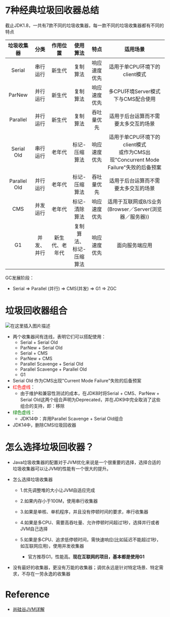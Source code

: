 # 7种经典垃圾回收器总结

截止JDK1.8，一共有7款不同的垃圾收集器，每一款不同的垃圾收集器都有不同的特点

|  垃圾收集器  |    分类    |    作用位置    |           使用算法           |     特点     |                           适用场景                           |
| :----------: | :--------: | :------------: | :--------------------------: | :----------: | :----------------------------------------------------------: |
|    Serial    |  串行运行  |     新生代     |           复制算法           | 响应速度优先 |                适用于单CPU环境下的client模式                 |
|    ParNew    |  并行运行  |     新生代     |           复制算法           | 响应速度优先 |              多CPU环境Server模式下与CMS配合使用              |
|   Parallel   |  并行运行  |     新生代     |           复制算法           |  吞吐量优先  |             适用于后台运算而不需要太多交互的场景             |
|  Serial Old  |  串行运行  |     老年代     |        标记-压缩算法         | 响应速度优先 | 适用于单CPU环境下的client模式<br/>或作为CMS出现"Concurrent Mode Failure"失败的后备预案 |
| Parallel Old |  并行运行  |     老年代     |        标记-压缩算法         |  吞吐量优先  |             适用于后台运算而不需要太多交互的场景             |
|     CMS      |  并发运行  |     老年代     |        标记-清除算法         | 响应速度优先 |    适用于互联网或B/S业务(Browser／Server(浏览器／服务器))    |
|      G1      | 并发、并行 | 新生代、老年代 | 复制算法、<br/>标记-压缩算法 | 响应速度优先 |                        面向服务端应用                        |

GC发展阶段：

- Serial => Parallel (并行) => CMS(并发) => G1 => ZGC

# 垃圾回收器组合

![在这里插入图片描述](https://img-blog.csdnimg.cn/20210411204851802.png?x-oss-process=image/watermark,type_ZmFuZ3poZW5naGVpdGk,shadow_10,text_aHR0cHM6Ly9ibG9nLmNzZG4ubmV0L3h5bGl0b2x6,size_16,color_FFFFFF,t_70#pic_center)


- 两个收集器间有连线，表明它们可以搭配使用：
  - Serial + Serial Old
  - ParNew + Serial Old
  - Serial + CMS
  - ParNew + CMS
  - Parallel Scavenge + Serial Old
  - Parallel Scavenge + Parallel Old
  - G1
- Serial Old 作为CMS出现"Current Mode Failure"失败的后备预案
- <font color="red">红色虚线</font>：
  - 由于维护和兼容性测试的成本，在JDK8时将Serial + CMS、ParNew + Serial Old这两个组合声明为Deprecated，并在JDK9中完全取消了这些组合的支持，即：移除
- <font color="green">绿色虚线</font>：
  - JDK14中：弃用Parallel Scavenge + Serial Old组合
- JDK14中，删除CMS垃圾回收器

# 怎么选择垃圾回收器？

- Java垃圾收集器的配置对于JVM优化来说是一个很重要的选择，选择合适的垃圾收集器可以让JVM的性能有一个很大的提升。

- 怎么选择垃圾收集器

  - 1.优先调整堆的大小让JVM自适应完成

  - 2.如果内存小于100M，使用串行收集器
  - 3.如果是单核、单机程序，并且没有停顿时间的要求，串行收集器

  - 4.如果是多CPU、需要高吞吐量、允许停顿时间超过1秒，选择并行或者JVM自己选择
  - 5.如果是多CPU、追求低停顿时间，需快速响应(比如延迟不能超过1秒，如互联网应用)，使用并发收集器
    - 官方推荐G1，性能高。**现在互联网的项目，基本都是使用G1**

- 没有最好的收集器，更没有万能的收集器；调优永远是针对特定场景、特定需求，不存在一劳永逸的收集器

# Reference

- [尚硅谷JVM详解](https://www.bilibili.com/video/BV1PJ411n7xZ?from=search&seid=11705427724146495636)